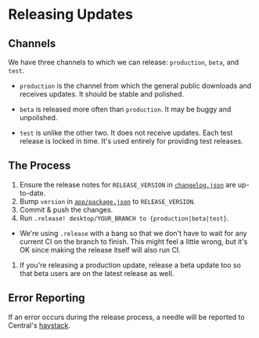 # Releasing Updates

## Channels

We have three channels to which we can release: `production`, `beta`, and `test`.

- `production` is the channel from which the general public downloads and receives updates. It should be stable and polished.

- `beta` is released more often than `production`. It may be buggy and unpolished.

- `test` is unlike the other two. It does not receive updates. Each test release is locked in time. It's used entirely for providing test releases.

## The Process

1. Ensure the release notes for `RELEASE_VERSION` in [`changelog.json`](../../changelog.json) are up-to-date.
1. Bump `version` in [`app/package.json`](../../app/package.json) to `RELEASE_VERSION`.
1. Commit & push the changes.
1. Run `.release! desktop/YOUR_BRANCH to {production|beta|test}`.
  * We're using `.release` with a bang so that we don't have to wait for any current CI on the branch to finish. This might feel a little wrong, but it's OK since making the release itself will also run CI.
1. If you're releasing a production update, release a beta update too so that beta users are on the latest release as well.

## Error Reporting

If an error occurs during the release process, a needle will be reported to Central's [haystack](https://haystack.githubapp.com/central).
